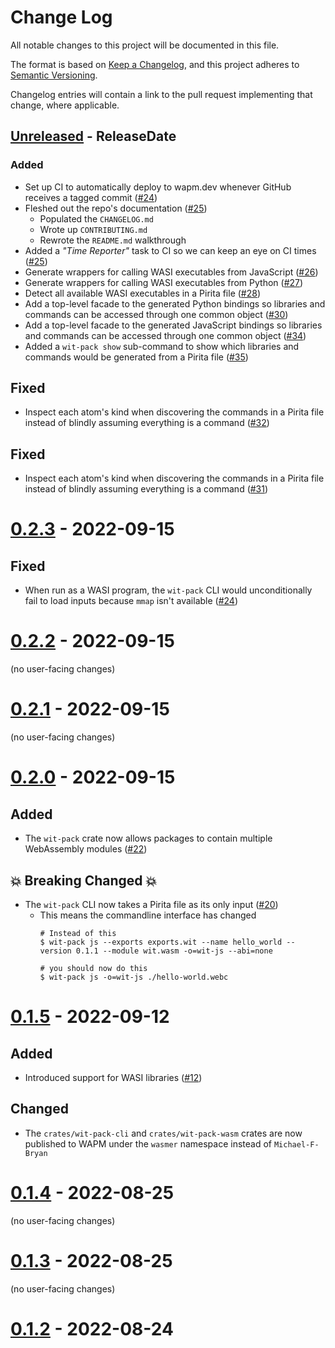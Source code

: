 # Change Log

All notable changes to this project will be documented in this file.

The format is based on [Keep a Changelog](https://keepachangelog.com/en/1.0.0/),
and this project adheres to [Semantic Versioning](https://semver.org/spec/v2.0.0.html).

Changelog entries will contain a link to the pull request implementing that
change, where applicable.

<!-- next-header -->

## [Unreleased] - ReleaseDate

### Added

- Set up CI to automatically deploy to wapm.dev whenever GitHub receives a
  tagged commit ([#24](https://github.com/wasmerio/wit-pack/pull/24))
- Fleshed out the repo's documentation ([#25](https://github.com/wasmerio/wit-pack/pull/25))
  - Populated the `CHANGELOG.md`
  - Wrote up `CONTRIBUTING.md`
  - Rewrote the `README.md` walkthrough
- Added a *"Time Reporter"* task to CI so we can keep an eye on CI times ([#25](https://github.com/wasmerio/wit-pack/pull/25))
- Generate wrappers for calling WASI executables from JavaScript
  ([#26](https://github.com/wasmerio/wit-pack/pull/26))
- Generate wrappers for calling WASI executables from Python
  ([#27](https://github.com/wasmerio/wit-pack/pull/27))
- Detect all available WASI executables in a Pirita file
  ([#28](https://github.com/wasmerio/wit-pack/pull/28))
- Add a top-level facade to the generated Python bindings so libraries and
  commands can be accessed through one common object
  ([#30](https://github.com/wasmerio/wit-pack/pull/30))
- Add a top-level facade to the generated JavaScript bindings so libraries and
  commands can be accessed through one common object
  ([#34](https://github.com/wasmerio/wit-pack/pull/34))
- Added a `wit-pack show` sub-command to show which libraries and commands would
  be generated from a Pirita file
  ([#35](https://github.com/wasmerio/wit-pack/pull/35))

## Fixed

- Inspect each atom's kind when discovering the commands in a Pirita file instead
  of blindly assuming everything is a command
  ([#32](https://github.com/wasmerio/wit-pack/issues/32))

## Fixed

- Inspect each atom's kind when discovering the commands in a Pirita file instead
  of blindly assuming everything is a command
  ([#31](https://github.com/wasmerio/wit-pack/issues/31))

# [0.2.3] - 2022-09-15

## Fixed

- When run as a WASI program, the `wit-pack` CLI would unconditionally fail
  to load inputs because `mmap` isn't available ([#24](https://github.com/wasmerio/wit-pack/pull/24))

# [0.2.2] - 2022-09-15

(no user-facing changes)

# [0.2.1] - 2022-09-15

(no user-facing changes)

# [0.2.0] - 2022-09-15

## Added

- The `wit-pack` crate now allows packages to contain multiple WebAssembly
  modules ([#22](https://github.com/wasmerio/wit-pack/pull/22))

## 💥 Breaking Changed 💥

- The `wit-pack` CLI now takes a Pirita file as its only input
  ([#20](https://github.com/wasmerio/wit-pack/pull/20))
  - This means the commandline interface has changed
    ```console
    # Instead of this
    $ wit-pack js --exports exports.wit --name hello_world --version 0.1.1 --module wit.wasm -o=wit-js --abi=none

    # you should now do this
    $ wit-pack js -o=wit-js ./hello-world.webc
    ```

# [0.1.5] - 2022-09-12

## Added

- Introduced support for WASI libraries ([#12](https://github.com/wasmerio/wit-pack/pull/12))

## Changed

- The `crates/wit-pack-cli` and `crates/wit-pack-wasm` crates are now published
  to WAPM under the `wasmer` namespace instead of `Michael-F-Bryan`

# [0.1.4] - 2022-08-25

(no user-facing changes)

# [0.1.3] - 2022-08-25

(no user-facing changes)

# [0.1.2] - 2022-08-24


<!-- next-url -->
[Unreleased]: https://github.com/wasmerio/wit-pack/compare/v0.2.3...HEAD
[0.2.3]: https://github.com/wasmerio/wit-pack/compare/v0.2.2...v0.2.3
[0.2.2]: https://github.com/wasmerio/wit-pack/compare/v0.2.1...v0.2.2
[0.2.1]: https://github.com/wasmerio/wit-pack/compare/v0.2.0...v0.2.1
[0.2.0]: https://github.com/wasmerio/wit-pack/compare/v0.1.5...v0.2.0
[0.1.5]: https://github.com/wasmerio/wit-pack/compare/v0.1.4...v0.1.5
[0.1.4]: https://github.com/wasmerio/wit-pack/compare/v0.1.3...v0.1.4
[0.1.3]: https://github.com/wasmerio/wit-pack/compare/v0.1.2...v0.1.3
[0.1.2]: https://github.com/wasmerio/wit-pack/compare/6f1e4ca6f...v0.1.2
